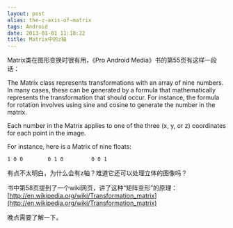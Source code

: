 ```yaml
---
layout: post
alias: the-z-axis-of-matrix
tags: Android
date: 2013-01-01 11:18:22
title: Matrix中的z轴
---
```


Matrix类在图形变换时很有用，《Pro Android Media》书的第55页有这样一段话：

The Matrix class represents transformations with an array of nine numbers. In many cases, these can be generated by a formula that mathematically represents the transformation that should occur. For instance, the formula for rotation involves using sine and cosine to generate the number in the matrix.

Each number in the Matrix applies to one of the three (x, y, or z) coordinates for each point in the image.

For instance, here is a Matrix of nine floats:

<div class="mycode">

`1 0 0       
0 1 0        
0 0 1`

</p></div>

有点不太明白，为什么会有z轴？难道它还可以处理立体的图像吗？

书中第58页提到了一个wiki网页，讲了这种“矩阵变形”的原理：[http://en.wikipedia.org/wiki/Transformation_matrix](http://en.wikipedia.org/wiki/Transformation_matrix)

晚点需要了解一下。
